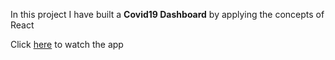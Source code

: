 In this project I have built a **Covid19 Dashboard** by applying the concepts of React

Click [here](https://kpcovid.ccbp.tech) to watch the app


